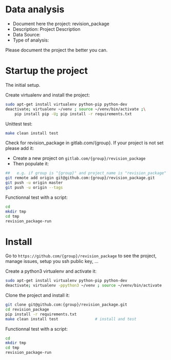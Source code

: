 # Data analysis
- Document here the project: revision_package
- Description: Project Description
- Data Source:
- Type of analysis:

Please document the project the better you can.

# Startup the project

The initial setup.

Create virtualenv and install the project:
```bash
sudo apt-get install virtualenv python-pip python-dev
deactivate; virtualenv ~/venv ; source ~/venv/bin/activate ;\
    pip install pip -U; pip install -r requirements.txt
```

Unittest test:
```bash
make clean install test
```

Check for revision_package in gitlab.com/{group}.
If your project is not set please add it:

- Create a new project on `gitlab.com/{group}/revision_package`
- Then populate it:

```bash
##   e.g. if group is "{group}" and project_name is "revision_package"
git remote add origin git@github.com:{group}/revision_package.git
git push -u origin master
git push -u origin --tags
```

Functionnal test with a script:

```bash
cd
mkdir tmp
cd tmp
revision_package-run
```

# Install

Go to `https://github.com/{group}/revision_package` to see the project, manage issues,
setup you ssh public key, ...

Create a python3 virtualenv and activate it:

```bash
sudo apt-get install virtualenv python-pip python-dev
deactivate; virtualenv -ppython3 ~/venv ; source ~/venv/bin/activate
```

Clone the project and install it:

```bash
git clone git@github.com:{group}/revision_package.git
cd revision_package
pip install -r requirements.txt
make clean install test                # install and test
```
Functionnal test with a script:

```bash
cd
mkdir tmp
cd tmp
revision_package-run
```
